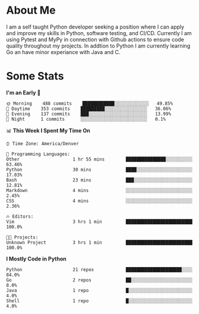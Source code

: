 # About Me
  I am a self taught Python developer seeking a position where I can apply and improve my skills in Python, software testing, and CI/CD. Currently I am using Pytest and MyPy in connection with Github actions to ensure code quality throughout my projects. In addtion to Python I am currently learning Go an have minor experiance with Java and C.
  
 # Some Stats
  
<!--START_SECTION:waka-->
**I'm an Early 🐤** 

```text
🌞 Morning    488 commits    ████████████░░░░░░░░░░░░░   49.85% 
🌆 Daytime    353 commits    █████████░░░░░░░░░░░░░░░░   36.06% 
🌃 Evening    137 commits    ███░░░░░░░░░░░░░░░░░░░░░░   13.99% 
🌙 Night      1 commits      ░░░░░░░░░░░░░░░░░░░░░░░░░   0.1%

```


📊 **This Week I Spent My Time On** 

```text
⌚︎ Time Zone: America/Denver

💬 Programming Languages: 
Other                    1 hr 55 mins        ███████████████░░░░░░░░░░   63.46% 
Python                   30 mins             ████░░░░░░░░░░░░░░░░░░░░░   17.03% 
Bash                     23 mins             ███░░░░░░░░░░░░░░░░░░░░░░   12.81% 
Markdown                 4 mins              ░░░░░░░░░░░░░░░░░░░░░░░░░   2.45% 
CSS                      4 mins              ░░░░░░░░░░░░░░░░░░░░░░░░░   2.36%

🔥 Editors: 
Vim                      3 hrs 1 min         █████████████████████████   100.0%

🐱‍💻 Projects: 
Unknown Project          3 hrs 1 min         █████████████████████████   100.0%

```

**I Mostly Code in Python** 

```text
Python                   21 repos            █████████████████████░░░░   84.0% 
Go                       2 repos             ██░░░░░░░░░░░░░░░░░░░░░░░   8.0% 
Java                     1 repo              █░░░░░░░░░░░░░░░░░░░░░░░░   4.0% 
Shell                    1 repo              █░░░░░░░░░░░░░░░░░░░░░░░░   4.0%

```



<!--END_SECTION:waka-->
